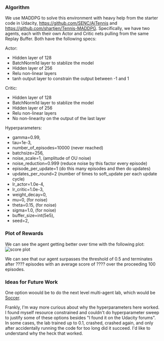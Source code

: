 ### Algorithm
We use MADDPG to solve this environment with heavy help from the starter code in Udacity, https://github.com/SENC/AiTennis and https://github.com/shartjen/Tennis-MADDPG.  Specifically, we have two agents, each with their own Actor and Critic nets pulling from the same Replay Buffer. Both have the following specs:

Actor:
* Hidden layer of 128
* BatchNorm1d layer to stablize the model
* Hidden layer of 256
* Relu non-linear layers
* tanh output layer to constrain the output between -1 and 1

Critic:
* Hidden layer of 128
* BatchNorm1d layer to stablize the model
* Hidden layer of 256
* Relu non-linear layers
* No non-linearity on the output of the last layer
 
Hyperparameters:
* gamma=0.99,
* tau=1e-3,
* number_of_episodes=10000 (never reached)
* batchsize=256,
* noise_scale=1, (amplitude of OU noise)
* noise_reduction=0.999 (reduce noise by this factor every episode)
* episode_per_update=1 (do this many episodes and then do updates)
* updates_per_round=2 (number of times to soft_update per each update cycle)
* lr_actor=1.0e-4,
* lr_critic=1.0e-3,
* weight_decay=0,
* mu=0, (for noise)
* theta=0.15, (for noise)
* sigma=1.0, (for noise)
* buffer_size=int(5e5),
* seed=2,

### Plot of Rewards
We can see the agent getting better over time with the following plot:
![score plot](scores_plot.png)

We can see that our agent surpasses the threshold of 0.5 and terminates after ???? episodes with an average score of ???? over the proceeding 100 episodes.

### Ideas for Future Work

One option woould be to do the next level multi-agent lab, which would be [Soccer](https://github.com/Unity-Technologies/ml-agents/blob/master/docs/Learning-Environment-Examples.md).

Frankly, I'm way more curious about why the hyperparameters here worked.  I found myself resource constrained and couldn't do hyperparameter sweep to justify some of these options besides "I found it on the Udacity forums".  In some cases, the lab trained up to 0.1, crashed, crashed again, and only after accidentally running the code for too long did it succeed.  I'd like to understand why the heck that worked.

